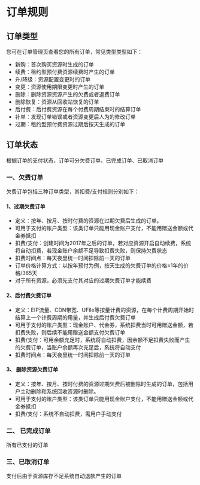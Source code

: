 

# 订单规则



## 订单类型

您可在订单管理页查看您的所有订单，常见类型类型如下：

  - 新购：首次购买资源时生成的订单
  - 续费：租约型预付费资源续费时产生的订单
  - 升/降级：资源配置变更时的订单
  - 变更：资源使用期限变更时产生的订单
  - 删除：删除资源资源产生的欠费或者退费订单
  - 删除恢复：资源从回收站恢复的订单
  - 后付费：后付费资源在每个付费周期结束时的结算订单
  - 补单：发现订单错误或者资源变更后人为的修改订单
  - 过期：租约型预付费资源过期后按天生成的订单

## 订单状态

根据订单的支付状态，订单可分欠费订单、已完成订单、已取消订单

### 一、欠费订单

欠费订单包括三种订单类型，其扣费/支付规则分别如下：

#### 1、过期欠费订单

  - 定义：按年、按月、按时付费的资源在过期欠费后生成的订单。
  - 可用于支付的账户类型：该类订单只能用现金账户支付，不能用赠送金额或代金券抵扣
  - 扣费/支付：创建时间为2017年之后的订单，若对应资源开启自动续费，系统将自动扣费，若现金账户余额不足导致扣费失败，则保持欠费状态
  - 扣费时间点：每天夜里统一时间扣除前一天的订单
  - 订单价格计算方式：以按年预付为例，按天生成的欠费订单的价格=1年的价格/365天
  - 对于所有资源，必须先支付其对应的过期欠费订单才能续费

#### 2、后付费欠费订单

  - 定义：EIP流量、CDN带宽、UFile等按量计费的资源，在每个计费周期开始时结算上一个计费周期的用量，并生成后付费欠费订单
  - 可用于支付的账户类型：现金账户、代金券，系统扣费当时可用赠送金额，若扣费失败，则后续不能用赠送金额支付欠费订单
  - 扣费/支付：可用余额充足时，系统将自动扣费，因余额不足扣费失败而产生的欠费订单，当账户余额再次充足后，系统将自动支付
  - 扣费时间点：每天夜里统一时间扣除前一天的订单

#### 3、 删除资源欠费订单

  - 定义：按年、按月、按时付费的资源过期欠费后被删除时生成的订单，包括用户主动删除和系统回收资源时删除。
  - 可用于支付的账户类型：该类订单只能用现金账户支付，不能用赠送金额或代金券抵扣
  - 扣费/支付：系统不自动扣费，需用户手动支付

### 二、 已完成订单

所有已支付的订单

### 三、已取消订单

支付后由于资源库存不足系统自动退款产生的订单
